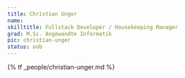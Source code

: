 ```yaml
---
title: Christian Unger
name:
skilltitle: Fullstack Developer / Housekeeping Manager
grad: M.Sc. Angewandte Informatik
pic: christian-unger
status: oob
---
```


{% tf _people/christian-unger.md %}